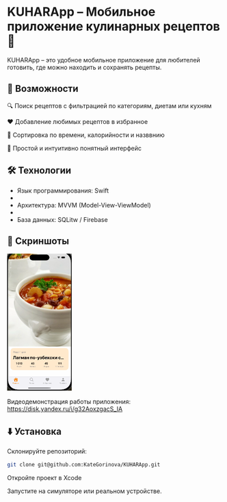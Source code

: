 # KUHARApp – Мобильное приложение кулинарных рецептов 🍳

KUHARApp – это удобное мобильное приложение для любителей готовить, где можно находить и сохранять рецепты.


## 📱 Возможности

🔍 Поиск рецептов c фильтрацией по категориям, диетам или кухням

❤️ Добавление любимых рецептов в избранное

🛒 Сортировка по времени, калорийности и назввнию

📱 Простой и интуитивно понятный интерфейс

## 🛠 Технологии

- Язык программирования: Swift
- 
- Архитектура: MVVM (Model-View-ViewModel)
- 
- База данных: SQLitw / Firebase

## 📸 Скриншоты

![Главный экран](https://github.com/KateGorinova/KUHARApp/blob/screenshots/main.png)




Видеодемонстрация работы приложения: https://disk.yandex.ru/i/g32AoxzgacS_IA

## ⬇️ Установка

Склонируйте репозиторий:
```bash
git clone git@github.com:KateGorinova/KUHARApp.git
```
Откройте проект в Xcode

Запустите на симуляторе или реальном устройстве.
